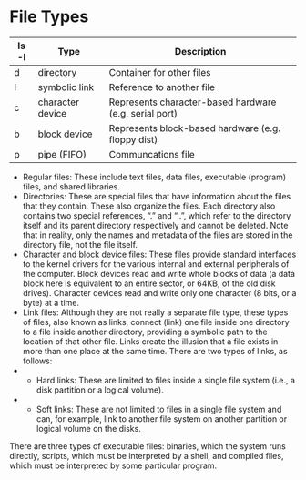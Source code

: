 # File Types

| ls -l | Type             | Description                                            |
|-------|------------------|--------------------------------------------------------|
| d     | directory        | Container for other files                              |
| l     | symbolic link    | Reference to another file                              |
| c     | character device | Represents character-based hardware (e.g. serial port) | 
| b     | block device     | Represents block-based hardware (e.g. floppy dist)     | 
| p     | pipe (FIFO)      | Communcations file                                     |

- Regular files: These include text files, data files, executable (program) files, and shared libraries.
- Directories: These are special files that have information about the files that they contain. These also organize the files. Each directory also contains two special references, “.” and “..”, which refer to the directory itself and its parent directory respectively and cannot be deleted. Note that in reality, only the names and metadata of the files are stored in the directory file, not the file itself.
- Character and block device files: These files provide standard interfaces to the kernel drivers for the various internal and external peripherals of the computer. Block devices read and write whole blocks of data (a data block here is equivalent to an entire sector, or 64KB, of the old disk drives). Character devices read and write only one character (8 bits, or a byte) at a time.
- Link files: Although they are not really a separate file type, these types of files, also known as links, connect (link) one file inside one directory to a file inside another directory, providing a symbolic path to the location of that other file. Links create the illusion that a file exists in more than one place at the same time. There are two types of links, as follows:
- - Hard links: These are limited to files inside a single file system (i.e., a disk partition or a logical volume).
- - Soft links: These are not limited to files in a single file system and can, for example, link to another file system on another partition or logical volume on the disks.

There are three types of executable files: binaries, which the system runs directly, scripts, which must be interpreted by a shell, and compiled files, which must be interpreted by some particular program.
